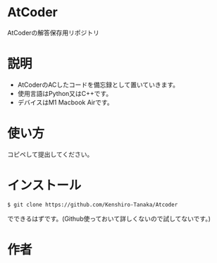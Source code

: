 # AtCoder
AtCoderの解答保存用リポジトリ

# 説明
- AtCoderのACしたコードを備忘録として置いていきます。
- 使用言語はPython又はC++です。
- デバイスはM1 Macbook Airです。

# 使い方
コピペして提出してください。

# インストール
```
$ git clone https://github.com/Kenshiro-Tanaka/Atcoder
```
でできるはずです。(Github使っておいて詳しくないので試してないです。)

# 作者
<!-- [@e_ars_longa](https://twitter.com/e_ars_longa) -->
